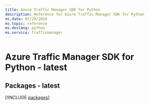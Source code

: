 ```yaml
---
title: Azure Traffic Manager SDK for Python
description: Reference for Azure Traffic Manager SDK for Python
ms.date: 07/29/2024
ms.topic: reference
ms.devlang: python
ms.service: trafficmanager
---
```

# Azure Traffic Manager SDK for Python - latest
## Packages - latest
[!INCLUDE [packages](traffic-manager-index.md)]